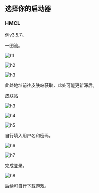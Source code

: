 ## 选择你的启动器

### HMCL
例v3.5.7。

一图流。

![h1](https://img2.imgtp.com/2024/05/13/kCZ8Vc5D.png)

![h2](https://img2.imgtp.com/2024/05/13/Jq7XYGYw.png)

![h3](https://img2.imgtp.com/2024/05/13/pab6fVRU.png)

此处地址前往皮肤站获取，此处可能更新滞后。

[皮肤站](https://skin.moeworld.top)

![h3](https://img2.imgtp.com/2024/05/13/iDLMQESX.png)

![h4](https://img2.imgtp.com/2024/05/13/28JxBxTt.png)

![h5](https://img2.imgtp.com/2024/05/13/T5r2hs5x.png)

自行填入用户名和密码。

![h6](https://img2.imgtp.com/2024/05/13/eTIIEReU.png)

![h7](https://img2.imgtp.com/2024/05/13/mUCtuNJ4.png)

完成登录。

![h8](https://img2.imgtp.com/2024/05/13/TaBxAgEY.png)

后续可自行下载游戏。